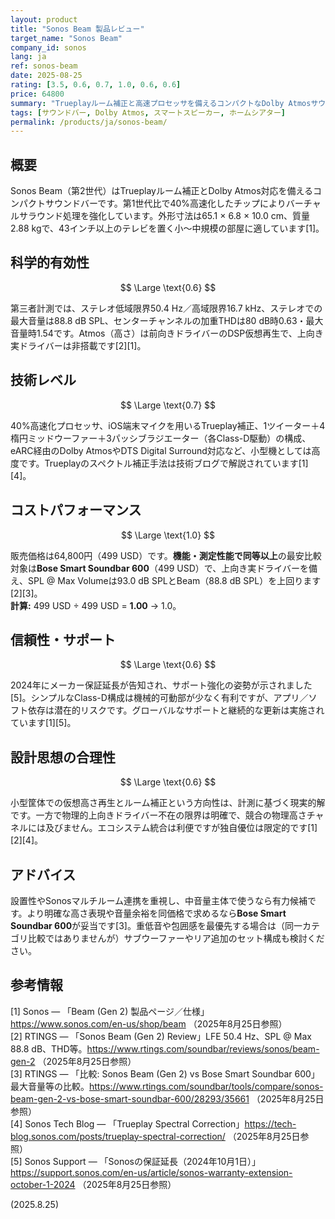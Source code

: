 ```yaml
---
layout: product
title: "Sonos Beam 製品レビュー"
target_name: "Sonos Beam"
company_id: sonos
lang: ja
ref: sonos-beam
date: 2025-08-25
rating: [3.5, 0.6, 0.7, 1.0, 0.6, 0.6]
price: 64800
summary: "Trueplayルーム補正と高速プロセッサを備えるコンパクトなDolby Atmosサウンドバー。サイズに対して測定上は堅実ですが、最大音量と実高音場の不足は物理的制約による限界です。CPは同等以上の最安競合との比較で再計算済みです。"
tags: [サウンドバー, Dolby Atmos, スマートスピーカー, ホームシアター]
permalink: /products/ja/sonos-beam/
---
```


## 概要

Sonos Beam（第2世代）はTrueplayルーム補正とDolby Atmos対応を備えるコンパクトサウンドバーです。第1世代比で40%高速化したチップによりバーチャルサラウンド処理を強化しています。外形寸法は65.1 × 6.8 × 10.0 cm、質量2.88 kgで、43インチ以上のテレビを置く小〜中規模の部屋に適しています[1]。

## 科学的有効性

$$ \Large \text{0.6} $$

第三者計測では、ステレオ低域限界50.4 Hz／高域限界16.7 kHz、ステレオでの最大音量は88.8 dB SPL、センターチャンネルの加重THDは80 dB時0.63・最大音量時1.54です。Atmos（高さ）は前向きドライバーのDSP仮想再生で、上向き実ドライバーは非搭載です[2][1]。

## 技術レベル

$$ \Large \text{0.7} $$

40%高速化プロセッサ、iOS端末マイクを用いるTrueplay補正、1ツイーター＋4楕円ミッドウーファー＋3パッシブラジエーター（各Class-D駆動）の構成、eARC経由のDolby AtmosやDTS Digital Surround対応など、小型機としては高度です。Trueplayのスペクトル補正手法は技術ブログで解説されています[1][4]。

## コストパフォーマンス

$$ \Large \text{1.0} $$

販売価格は64,800円（499 USD）です。**機能・測定性能で同等以上**の最安比較対象は**Bose Smart Soundbar 600**（499 USD）で、上向き実ドライバーを備え、SPL @ Max Volumeは93.0 dB SPLとBeam（88.8 dB SPL）を上回ります[2][3]。  
**計算:** 499 USD ÷ 499 USD = **1.00** → 1.0。

## 信頼性・サポート

$$ \Large \text{0.6} $$

2024年にメーカー保証延長が告知され、サポート強化の姿勢が示されました[5]。シンプルなClass-D構成は機械的可動部が少なく有利ですが、アプリ／ソフト依存は潜在的リスクです。グローバルなサポートと継続的な更新は実施されています[1][5]。

## 設計思想の合理性

$$ \Large \text{0.6} $$

小型筐体での仮想高さ再生とルーム補正という方向性は、計測に基づく現実的解です。一方で物理的上向きドライバー不在の限界は明確で、競合の物理高さチャネルには及びません。エコシステム統合は利便ですが独自優位は限定的です[1][2][4]。

## アドバイス

設置性やSonosマルチルーム連携を重視し、中音量主体で使うなら有力候補です。より明確な高さ表現や音量余裕を同価格で求めるなら**Bose Smart Soundbar 600**が妥当です[3]。重低音や包囲感を最優先する場合は（同一カテゴリ比較ではありませんが）サブウーファーやリア追加のセット構成も検討ください。

## 参考情報

[1] Sonos — 「Beam (Gen 2) 製品ページ／仕様」 https://www.sonos.com/en-us/shop/beam （2025年8月25日参照）  
[2] RTINGS — 「Sonos Beam (Gen 2) Review」LFE 50.4 Hz、SPL @ Max 88.8 dB、THD等。https://www.rtings.com/soundbar/reviews/sonos/beam-gen-2 （2025年8月25日参照）  
[3] RTINGS — 「比較: Sonos Beam (Gen 2) vs Bose Smart Soundbar 600」最大音量等の比較。https://www.rtings.com/soundbar/tools/compare/sonos-beam-gen-2-vs-bose-smart-soundbar-600/28293/35661 （2025年8月25日参照）  
[4] Sonos Tech Blog — 「Trueplay Spectral Correction」https://tech-blog.sonos.com/posts/trueplay-spectral-correction/ （2025年8月25日参照）  
[5] Sonos Support — 「Sonosの保証延長（2024年10月1日）」https://support.sonos.com/en-us/article/sonos-warranty-extension-october-1-2024 （2025年8月25日参照）

(2025.8.25)

